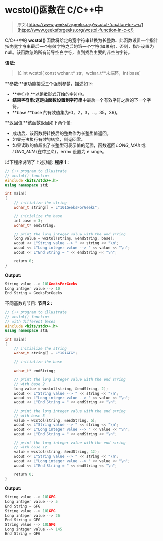 # wcstol()函数在 C/C++中

> 原文:[https://www.geeksforgeeks.org/wcstol-function-in-c-c/](https://www.geeksforgeeks.org/wcstol-function-in-c-c/)

C/C++中的 **wcstol()** 函数将给定的宽字符串转换为长整数。此函数设置一个指针指向宽字符串最后一个有效字符之后的第一个字符(如果有)，否则，指针设置为 null。该函数忽略所有前导空白字符，直到找到主要的非空白字符。

**语法:**

> 长 int wcstol( const wchar_t* str，wchar_t**末端环，int base)

**参数:**该功能接受三个强制参数，描述如下:

*   **字符串:**以整数形式开始的字符串。
*   **结束字符串:**这是由函数设置到**字符串**中最后一个有效字符之后的下一个字符。
*   **base:**base 的有效值集为{0，2，3，…，35，36}。

**返回值:**该函数返回如下两个值:

*   成功后，该函数将转换后的整数作为长整型值返回。
*   如果无法执行有效的转换，则返回零。
*   如果读取的值超出了长整型可表示值的范围，函数返回 *LONG_MAX* 或 *LONG_MIN* (在<climits>中定义)，errno 设置为 e range。</climits>

以下程序说明了上述功能:
**程序 1 :**

```cpp
// C++ program to illustrate
// wcstol() function
#include <bits/stdc++.h>
using namespace std;

int main()
{
    // initialize the string
    wchar_t string[] = L"101GeeksForGeeks";

    // initialize the base
    int base = 3;
    wchar_t* endString;

    // print the long integer value with the end string
    long value = wcstol(string, &endString, base);
    wcout << L"String value --> " << string << "\n";
    wcout << L"Long integer value --> " << value << "\n";
    wcout << L"End String = " << endString << "\n";

    return 0;
}
```

**Output:**

```cpp
String value --> 101GeeksForGeeks
Long integer value --> 10
End String = GeeksForGeeks

```

不同基数的节目:
**节目 2 :**

```cpp
// C++ program to illustrate
// wcstol() function
// with different bases
#include <bits/stdc++.h>
using namespace std;

int main()
{
    // initialize the string
    wchar_t string[] = L"101GFG";

    // initialize the base

    wchar_t* endString;

    // print the long integer value with the end string
    // with base 2
    long value = wcstol(string, &endString, 2);
    wcout << L"String value --> " << string << "\n";
    wcout << L"Long integer value --> " << value << "\n";
    wcout << L"End String = " << endString << "\n";

    // print the long integer value with the end string
    // with base 5
    value = wcstol(string, &endString, 5);
    wcout << L"String value --> " << string << "\n";
    wcout << L"Long integer value --> " << value << "\n";
    wcout << L"End String = " << endString << "\n";

    // print the long integer value with the end string
    // with base 12
    value = wcstol(string, &endString, 12);
    wcout << L"String value --> " << string << "\n";
    wcout << L"Long integer value --> " << value << "\n";
    wcout << L"End String = " << endString << "\n";

    return 0;
}
```

**Output:**

```cpp
String value --> 101GFG
Long integer value --> 5
End String = GFG
String value --> 101GFG
Long integer value --> 26
End String = GFG
String value --> 101GFG
Long integer value --> 145
End String = GFG

```
